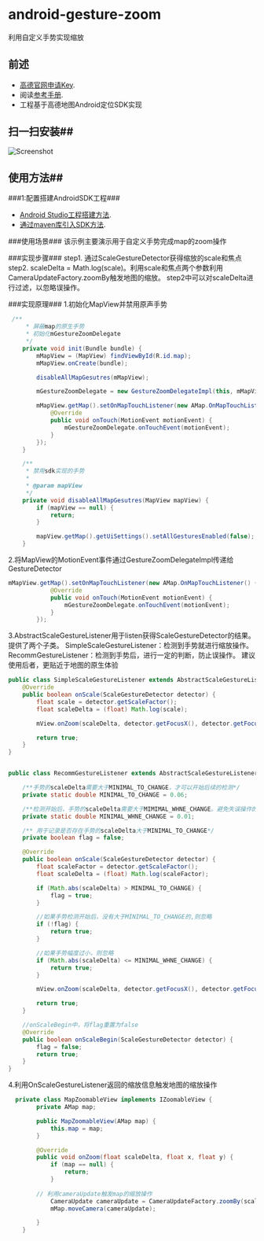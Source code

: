 # android-gesture-zoom
利用自定义手势实现缩放

## 前述 ##
- [高德官网申请Key](http://lbs.amap.com/dev/#/).
- 阅读[参考手册](http://a.amap.com/lbs/static/unzip/Android_Map_Doc/index.html).
- 工程基于高德地图Android定位SDK实现

## 扫一扫安装##
![Screenshot]( https://raw.githubusercontent.com/amap-demo/android-service-location/master/LocationServiceDemo/apk/1477653836.png)  

## 使用方法##
###1:配置搭建AndroidSDK工程###
- [Android Studio工程搭建方法](http://lbs.amap.com/api/android-sdk/guide/creat-project/android-studio-creat-project/#add-jars).
- [通过maven库引入SDK方法](http://lbsbbs.amap.com/forum.php?mod=viewthread&tid=18786).

###使用场景###
该示例主要演示用于自定义手势完成map的zoom操作

###实现步骤###
step1. 通过ScaleGestureDetector获得缩放的scale和焦点
step2. scaleDelta = Math.log(scale)。利用scale和焦点两个参数利用CameraUpdateFactory.zoomBy触发地图的缩放。
step2中可以对scaleDelta进行过滤，以忽略误操作。

###实现原理###
1.初始化MapView并禁用原声手势
```java
 /**
     * 屏蔽map的原生手势
     * 初始化mGestureZoomDelegate
     */
    private void init(Bundle bundle) {
        mMapView = (MapView) findViewById(R.id.map);
        mMapView.onCreate(bundle);

        disableAllMapGesutres(mMapView);

        mGestureZoomDelegate = new GestureZoomDelegateImpl(this, mMapView.getMap(), IGestureZoomDelegate.RECOMM_MODE);

        mMapView.getMap().setOnMapTouchListener(new AMap.OnMapTouchListener() {
            @Override
            public void onTouch(MotionEvent motionEvent) {
                mGestureZoomDelegate.onTouchEvent(motionEvent);
            }
        });
    }

    /**
     * 禁用sdk实现的手势
     *
     * @param mapView
     */
    private void disableAllMapGesutres(MapView mapView) {
        if (mapView == null) {
            return;
        }

        mapView.getMap().getUiSettings().setAllGesturesEnabled(false);
    }
```
2.将MapView的MotionEvent事件通过GestureZoomDelegateImpl传递给GestureDetector
```java
mMapView.getMap().setOnMapTouchListener(new AMap.OnMapTouchListener() {
            @Override
            public void onTouch(MotionEvent motionEvent) {
                mGestureZoomDelegate.onTouchEvent(motionEvent);
            }
        });

```

3.AbstractScaleGestureListener用于listen获得ScaleGestureDetector的结果。提供了两个子类。
SimpleScaleGestureListener：检测到手势就进行缩放操作。
RecommGestureListener：检测到手势后，进行一定的判断，防止误操作。
建议使用后者，更贴近于地图的原生体验
```java
public class SimpleScaleGestureListener extends AbstractScaleGestureListener {
    @Override
    public boolean onScale(ScaleGestureDetector detector) {
        float scale = detector.getScaleFactor();
        float scaleDelta = (float) Math.log(scale);

        mView.onZoom(scaleDelta, detector.getFocusX(), detector.getFocusY());

        return true;
    }
}


public class RecommGestureListener extends AbstractScaleGestureListener  {

    /**手势的scaleDelta需要大于MINIMAL_TO_CHANGE，才可以开始后续的检测*/
    private static double MINIMAL_TO_CHANGE = 0.06;

    /**检测开始后，手势的scaleDelta需要大于MIMIMAL_WHNE_CHANGE。避免失误操作的问题*/
    private static double MINIMAL_WHNE_CHANGE = 0.01;

    /** 用于记录是否存在手势的scaleDelta大于MINIMAL_TO_CHANGE*/
    private boolean flag = false;

    @Override
    public boolean onScale(ScaleGestureDetector detector) {
        float scaleFactor = detector.getScaleFactor();
        float scaleDelta = (float) Math.log(scaleFactor);

        if (Math.abs(scaleDelta) > MINIMAL_TO_CHANGE) {
            flag = true;
        }

        //如果手势检测开始后，没有大于MINIMAL_TO_CHANGE的,则忽略
        if (!flag) {
            return true;
        }

        //如果手势幅度过小，则忽略
        if (Math.abs(scaleDelta) <= MINIMAL_WHNE_CHANGE) {
            return true;
        }

        mView.onZoom(scaleDelta, detector.getFocusX(), detector.getFocusY());

        return true;
    }

    //onScaleBegin中，将flag重置为false
    @Override
    public boolean onScaleBegin(ScaleGestureDetector detector) {
        flag = false;
        return true;
    }
}


```



4.利用OnScaleGestureListener返回的缩放信息触发地图的缩放操作
```java
  private class MapZoomableView implements IZoomableView {
        private AMap map;

        public MapZoomableView(AMap map) {
            this.map = map;
        }

        @Override
        public void onZoom(float scaleDelta, float x, float y) {
            if (map == null) {
                return;
            }
	    
	    // 利用cameraUpdate触发map的缩放操作	    
            CameraUpdate cameraUpdate = CameraUpdateFactory.zoomBy(scaleDelta, new Point(Util.createPoint(x, y)));
            mMap.moveCamera(cameraUpdate);

        }
    }
```
